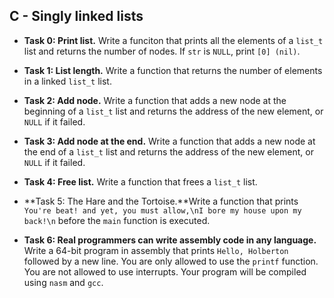 ## C - Singly linked lists

- **Task 0: Print list.** Write a funciton that prints all the elements of a `list_t` list and returns the number of nodes. If `str` is `NULL`, print `[0] (nil)`.

- **Task 1: List length.** Write a function that returns the number of elements in a linked `list_t` list.

- **Task 2: Add node.** Write a function that adds a new node at the beginning of a `list_t` list and returns the address of the new element, or `NULL` if it failed.

- **Task 3: Add node at the end.** Write a function that adds a new node at the end of a `list_t` list and returns the address of the new element, or `NULL` if it failed.

- **Task 4: Free list.** Write a function that frees a `list_t` list.


- **Task 5: The Hare and the Tortoise.**Write a function that prints `You're beat! and yet, you must allow,\nI bore my house upon my back!\n` before the `main` function is executed.

- **Task 6: Real programmers can write assembly code in any language.** Write a 64-bit program in assembly that prints `Hello, Holberton` followed by a new line. You are only allowed to use the `printf` function. You are not allowed to use interrupts. Your program will be compiled using `nasm` and `gcc`.
